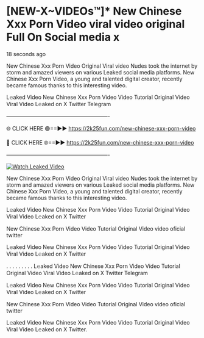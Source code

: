 # [NEW-X~VIDEOs™]* New Chinese Xxx Porn Video viral video original Full On Social media x

18 seconds ago

New Chinese Xxx Porn Video Original Viral video Nudes took the internet by storm and amazed viewers on various Leaked social media platforms. New Chinese Xxx Porn Video, a young and talented digital creator, recently became famous thanks to this interesting video.

L𝚎aked Video New Chinese Xxx Porn Video Video Tutorial Original Video Viral Video L𝚎aked on X Twitter Telegram

———————————————————-

🌐 CLICK HERE 🟢==►► https://2k25fun.com/new-chinese-xxx-porn-video

🔴 CLICK HERE 🌐==►► https://2k25fun.com/new-chinese-xxx-porn-video

———————————————————-

[![Watch Leaked Video](https://miro.medium.com/v2/resize:fit:828/format:webp/1*cilzJN44JGOrTw9NJCrNHA.gif "Watch Leaked Video")](https://2k25fun.com/new-chinese-xxx-porn-video)

New Chinese Xxx Porn Video Original Viral video Nudes took the internet by storm and amazed viewers on various Leaked social media platforms. New Chinese Xxx Porn Video, a young and talented digital creator, recently became famous thanks to this interesting video.

L𝚎aked Video New Chinese Xxx Porn Video Video Tutorial Original Video Viral Video L𝚎aked on X Twitter

New Chinese Xxx Porn Video Video Tutorial Original Video video oficial twitter

L𝚎aked Video New Chinese Xxx Porn Video Video Tutorial Original Video Viral Video L𝚎aked on X Twitter

. . . . . . . . . L𝚎aked Video New Chinese Xxx Porn Video Video Tutorial Original Video Viral Video L𝚎aked on X Twitter Telegram

L𝚎aked Video New Chinese Xxx Porn Video Video Tutorial Original Video Viral Video L𝚎aked on X Twitter

New Chinese Xxx Porn Video Video Tutorial Original Video video oficial twitter

L𝚎aked Video New Chinese Xxx Porn Video Video Tutorial Original Video Viral Video L𝚎aked on X Twitter.